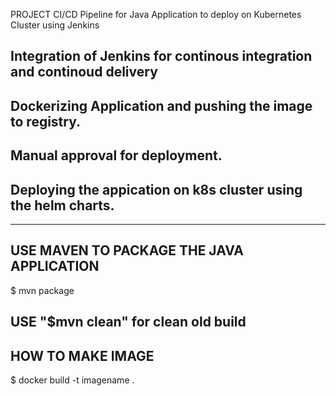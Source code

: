 PROJECT
CI/CD Pipeline for Java Application to deploy on Kubernetes  Cluster using Jenkins

## Integration of Jenkins for continous integration and continoud delivery
## Dockerizing Application and pushing the image to registry.
## Manual approval for deployment.
## Deploying the appication on k8s cluster using the helm charts.


-----------------------------------------------------
## USE MAVEN TO PACKAGE THE JAVA APPLICATION
$ mvn package 
## USE "$mvn clean" for clean old build 

## HOW TO MAKE IMAGE 
$ docker build -t imagename .

